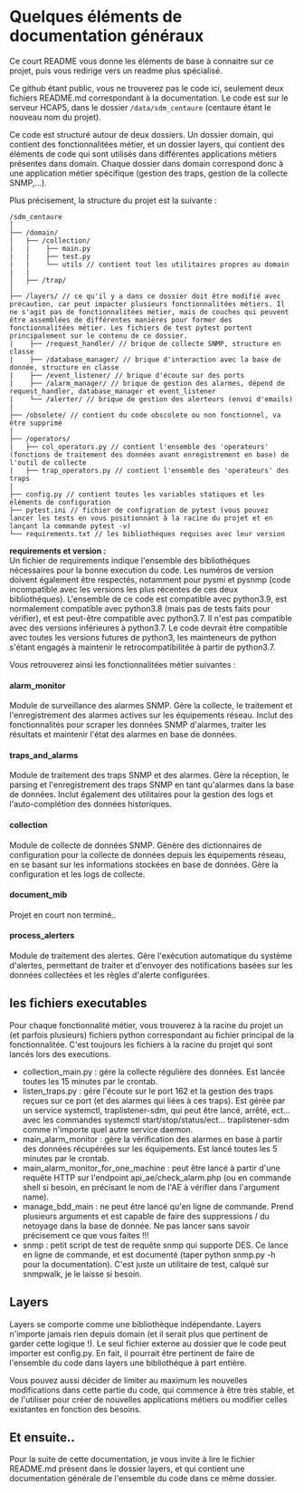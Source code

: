 # Quelques éléments de documentation généraux

Ce court README vous donne les éléments de base à connaitre sur ce projet, puis vous redirige vers un readme plus spécialisé.

Ce github étant public, vous ne trouverez pas le code ici, seulement deux fichiers README.md correspondant à la documentation. Le code est sur le serveur HCAP5, dans le dossier `/data/sdm_centaure` (centaure étant le nouveau nom du projet).

Ce code est structuré autour de deux dossiers. Un dossier domain, qui contient des fonctionnalitées métier, et un dossier layers, qui contient des éléments de code qui sont utilisés dans différentes applications métiers présentes dans domain. Chaque dossier dans domain correspond donc à une application métier spécifique (gestion des traps, gestion de la collecte SNMP,...).

Plus précisement, la structure du projet est la suivante :

```
/sdm_centaure
│
├── /domain/
│   ├── /collection/
|   |    ├── main.py
|   |    ├── test.py
|   |    └── utils // contient tout les utilitaires propres au domain
|   |
│   ├── /trap/
│
├── /layers/ // ce qu'il y a dans ce dossier doit être modifié avec précaution, car peut impacter plusieurs fonctionnalitées métiers. Il ne s'agit pas de fonctionnalitées métier, mais de couches qui peuvent être assemblées de différentes manières pour former des fonctionnalitées métier. Les fichiers de test pytest portent principalement sur le contenu de ce dossier.
|    ├── /request_handler/ // brique de collecte SNMP, structure en classe
|    ├── /database_manager/ // brique d'interaction avec la base de donnée, structure en classe
|    ├── /event_listener/ // brique d'écoute sur des ports
|    ├── /alarm_manager/ // brique de gestion des alarmes, dépend de request_handler, database_manager et event_listener
|    └── /alerter/ // brique de gestion des alerteurs (envoi d'emails)
|
├── /obsolete/ // contient du code obscolete ou non fonctionnel, va être supprimé
|
├── /operators/
|   ├── col_operators.py // contient l'ensemble des 'operateurs' (fonctions de traitement des données avant enregistrement en base) de l'outil de collecte
|   ├── trap_operators.py // contient l'ensemble des 'operateurs' des traps
|
├── config.py // contient toutes les variables statiques et les éléments de configuration
├── pytest.ini // fichier de configration de pytest (vous pouvez lancer les tests en vous positionnant à la racine du projet et en lançant la commande pytest -v)
└── requirements.txt // les bibliothéques requises avec leur version
```

**requirements et version :**  
Un fichier de requirements indique l'ensemble des bibliothéques nécessaires pour la bonne execution du code. Les numéros de version doivent également être respectés, notamment pour pysmi et pysnmp (code incompatible avec les versions les plus récentes de ces deux bibliothéques).
L'ensemble de ce code est compatible avec python3.9, est normalement compatible avec python3.8 (mais pas de tests faits pour vérifier), et est peut-être compatible avec python3.7. Il n'est pas compatible avec des versions inférieures à python3.7. Le code devrait être compatible avec toutes les versions futures de python3, les mainteneurs de python s'étant engagés à maintenir le retrocompatibilitée à partir de python3.7.

Vous retrouverez ainsi les fonctionnalitées métier suivantes :

#### alarm_monitor

Module de surveillance des alarmes SNMP. Gère la collecte, le traitement et l'enregistrement des alarmes actives sur les équipements réseau. Inclut des fonctionnalités pour scraper les données SNMP d'alarmes, traiter les résultats et maintenir l'état des alarmes en base de données.

#### traps_and_alarms

Module de traitement des traps SNMP et des alarmes. Gère la réception, le parsing et l'enregistrement des traps SNMP en tant qu'alarmes dans la base de données. Inclut également des utilitaires pour la gestion des logs et l'auto-complétion des données historiques.

#### collection

Module de collecte de données SNMP. Génère des dictionnaires de configuration pour la collecte de données depuis les équipements réseau, en se basant sur les informations stockées en base de données. Gère la configuration et les logs de collecte.

#### document_mib

Projet en court non terminé..

#### process_alerters

Module de traitement des alertes. Gère l'exécution automatique du système d'alertes, permettant de traiter et d'envoyer des notifications basées sur les données collectées et les règles d'alerte configurées.

## les fichiers executables

Pour chaque fonctionnalité métier, vous trouverez à la racine du projet un (et parfois plusieurs) fichiers python correspondant au fichier principal de la fonctionnalitée. C'est toujours les fichiers à la racine du projet qui sont lancés lors des executions.

- collection_main.py : gére la collecte régulière des données. Est lancée toutes les 15 minutes par le crontab.
- listen_traps.py : gére l'écoute sur le port 162 et la gestion des traps reçues sur ce port (et des alarmes qui liées à ces traps). Est gérée par un service systemctl, traplistener-sdm, qui peut être lancé, arrêté, ect... avec les commandes systemctl start/stop/status/ect... traplistener-sdm comme n'importe quel autre service daemon.
- main_alarm_monitor : gère la vérification des alarmes en base à partir des données récupérées sur les équipements. Est lancé toutes les 5 minutes par le crontab.
- main_alarm_monitor_for_one_machine : peut être lancé à partir d'une requête HTTP sur l'endpoint api_ae/check_alarm.php (ou en commande shell si besoin, en précisant le nom de l'AE à vérifier dans l'argument name).
- manage_bdd_main : ne peut être lancé qu'en ligne de commande. Prend plusieurs arguments et est capable de faire des suppressions / du netoyage dans la base de donnée. Ne pas lancer sans savoir précisement ce que vous faites !!!
- snmp : petit script de test de requête snmp qui supporte DES. Ce lance en ligne de commande, et est documenté (taper python snmp.py -h pour la documentation). C'est juste un utilitaire de test, calqué sur snmpwalk, je le laisse si besoin.

## Layers

Layers se comporte comme une bibliothèque indépendante. Layers n'importe jamais rien depuis domain (et il serait plus que pertinent de garder cette logique !). Le seul fichier externe au dossier que le code peut importer est config.py. En fait, il pourrait être pertinent de faire de l'ensemble du code dans layers une bibliothéque à part entière.

Vous pouvez aussi décider de limiter au maximum les nouvelles modifications dans cette partie du code, qui commence à être très stable, et de l'utiliser pour créer de nouvelles applications métiers ou modifier celles existantes en fonction des besoins.

## Et ensuite..

Pour la suite de cette documentation, je vous invite à lire le fichier README.md présent dans le dossier layers, et qui contient une documentation générale de l'ensemble du code dans ce même dossier.
